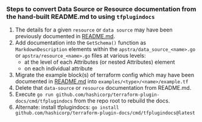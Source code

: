 ### Steps to convert Data Source or Resource documentation from the hand-built README.md to using `tfplugindocs`

1. The details for a given `resource` or `data source` may have been previously documented in [README.md](README.md).
1. Add documentation into the `GetSchema()` function as `MarkdownDescription` elements within the
`apstra/data_source_<name>.go` or `apstra/resource_<name>.go` files at various levels:
   - at the level of each Attributes (or nested Attributes) element
   - on each individual attribute
1. Migrate the example block(s) of terraform config which may have been documented in [README.md](README.md) into
`examples/<type>/<name>/example.tf`
1. Delete that `data-source` or `resource` documentation from README.md.
1. Execute `go run github.com/hashicorp/terraform-plugin-docs/cmd/tfplugindocs` from the repo root to rebuild the docs.
1. Alternate: install tfplugindocs: `go install github.com/hashicorp/terraform-plugin-docs/cmd/tfplugindocs@latest`
